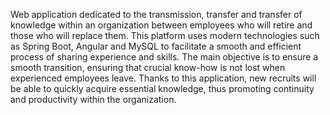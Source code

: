 Web application dedicated to the transmission, transfer and transfer of knowledge within an organization between employees who will retire and those who will replace them. This platform uses modern technologies such as Spring Boot, Angular and MySQL to facilitate a smooth and efficient process of sharing experience and skills. The main objective is to ensure a smooth transition, ensuring that crucial know-how is not lost when experienced employees leave. Thanks to this application, new recruits will be able to quickly acquire essential knowledge, thus promoting continuity and productivity within the organization.

